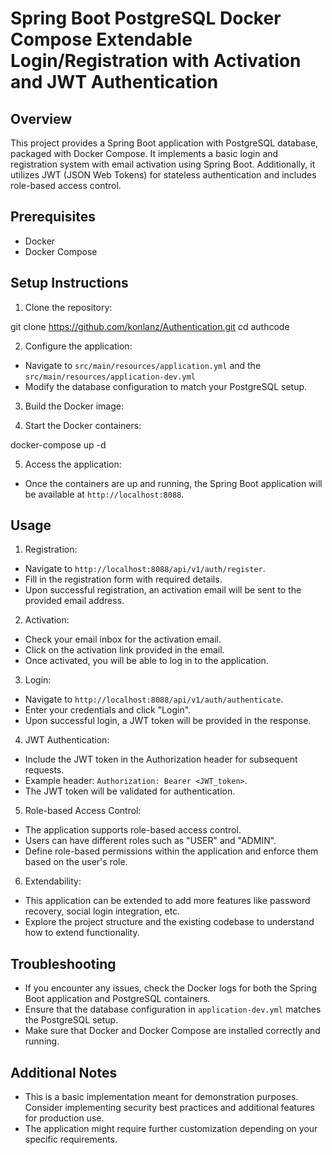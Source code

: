 # Spring Boot PostgreSQL Docker Compose Extendable Login/Registration with Activation and JWT Authentication

## Overview
This project provides a Spring Boot application with PostgreSQL database, packaged with Docker Compose. It implements a basic login and registration system with email activation using Spring Boot. Additionally, it utilizes JWT (JSON Web Tokens) for stateless authentication and includes role-based access control.

## Prerequisites
- Docker
- Docker Compose

## Setup Instructions
1. Clone the repository:

git clone https://github.com/konlanz/Authentication.git
cd authcode


2. Configure the application:
- Navigate to `src/main/resources/application.yml` and the `src/main/resources/application-dev.yml`
- Modify the database configuration to match your PostgreSQL setup.
3. Build the Docker image:



4. Start the Docker containers:

docker-compose up -d


5. Access the application:
- Once the containers are up and running, the Spring Boot application will be available at `http://localhost:8088`.

## Usage
1. Registration:
- Navigate to `http://localhost:8088/api/v1/auth/register`.
- Fill in the registration form with required details.
- Upon successful registration, an activation email will be sent to the provided email address.

2. Activation:
- Check your email inbox for the activation email.
- Click on the activation link provided in the email.
- Once activated, you will be able to log in to the application.

3. Login:
- Navigate to `http://localhost:8088/api/v1/auth/authenticate`.
- Enter your credentials and click "Login".
- Upon successful login, a JWT token will be provided in the response.

4. JWT Authentication:
- Include the JWT token in the Authorization header for subsequent requests.
- Example header: `Authorization: Bearer <JWT_token>`.
- The JWT token will be validated for authentication.

5. Role-based Access Control:
- The application supports role-based access control.
- Users can have different roles such as "USER" and "ADMIN".
- Define role-based permissions within the application and enforce them based on the user's role.

6. Extendability:
- This application can be extended to add more features like password recovery, social login integration, etc.
- Explore the project structure and the existing codebase to understand how to extend functionality.

## Troubleshooting
- If you encounter any issues, check the Docker logs for both the Spring Boot application and PostgreSQL containers.
- Ensure that the database configuration in `application-dev.yml` matches the PostgreSQL setup.
- Make sure that Docker and Docker Compose are installed correctly and running.

## Additional Notes
- This is a basic implementation meant for demonstration purposes. Consider implementing security best practices and additional features for production use.
- The application might require further customization depending on your specific requirements.


